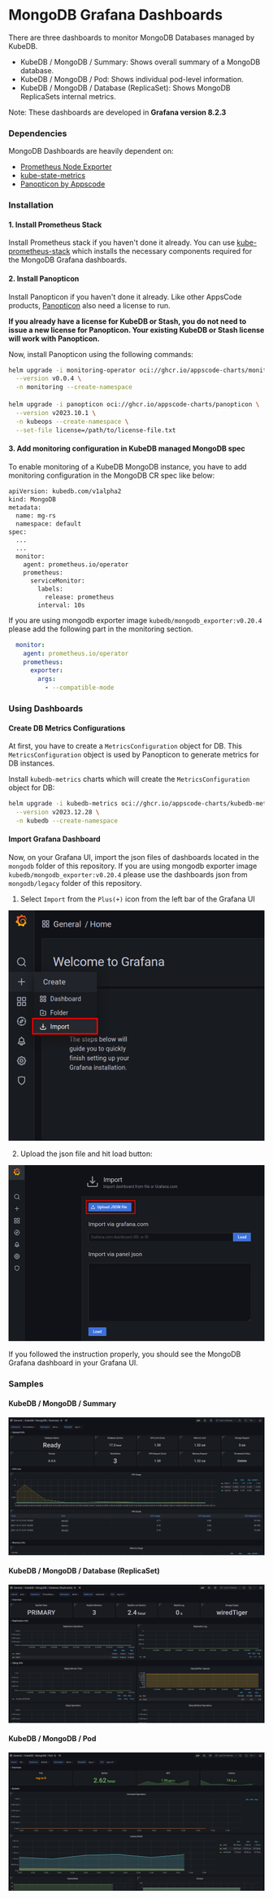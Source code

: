 # MongoDB Grafana Dashboards

There are three dashboards to monitor MongoDB Databases managed by KubeDB.

- KubeDB / MongoDB / Summary: Shows overall summary of a MongoDB database.
- KubeDB / MongoDB / Pod: Shows individual pod-level information.
- KubeDB / MongoDB / Database (ReplicaSet): Shows MongoDB ReplicaSets internal metrics.

Note: These dashboards are developed in **Grafana version 8.2.3**

### Dependencies

MongoDB Dashboards are heavily dependent on:

- [Prometheus Node Exporter](https://github.com/prometheus/node_exporter)
- [kube-state-metrics](https://github.com/kubernetes/kube-state-metrics)
- [Panopticon by Appscode](https://byte.builders/blog/post/introducing-panopticon/)


### Installation

#### 1. Install Prometheus Stack

Install Prometheus stack if you haven't done it already. You can use [kube-prometheus-stack](https://artifacthub.io/packages/helm/prometheus-community/kube-prometheus-stack) which installs the necessary components required for the MongoDB Grafana dashboards.

#### 2. Install Panopticon

Install Panopticon if you haven't done it already. Like other AppsCode products, [Panopticon](https://byte.builders/blog/post/introducing-panopticon/) also need a license to run.

**If you already have a license for KubeDB or Stash, you do not need to issue a new license for Panopticon. Your existing KubeDB or Stash license will work with Panopticon.**

Now, install Panopticon using the following commands:

```bash
helm upgrade -i monitoring-operator oci://ghcr.io/appscode-charts/monitoring-operator \
  --version v0.0.4 \
  -n monitoring --create-namespace

helm upgrade -i panopticon oci://ghcr.io/appscode-charts/panopticon \
  --version v2023.10.1 \
  -n kubeops --create-namespace \
  --set-file license=/path/to/license-file.txt
```

#### 3. Add monitoring configuration in KubeDB managed MongoDB spec

To enable monitoring of a KubeDB MongoDB instance, you have to add monitoring configuration in the MongoDB CR spec like below:

```
apiVersion: kubedb.com/v1alpha2
kind: MongoDB
metadata:
  name: mg-rs
  namespace: default
spec:
  ...
  ...
  monitor:
    agent: prometheus.io/operator
    prometheus:
      serviceMonitor:
        labels:
          release: prometheus
        interval: 10s
```

If you are using mongodb exporter image `kubedb/mongodb_exporter:v0.20.4` please add the following part in the monitoring section.

```yaml
  monitor:
    agent: prometheus.io/operator
    prometheus:
      exporter:
        args:
          - --compatible-mode
```

### Using Dashboards

#### Create DB Metrics Configurations

At first, you have to create a `MetricsConfiguration` object for DB. This `MetricsConfiguration` object is used by Panopticon to generate metrics for DB instances.

Install `kubedb-metrics` charts which will create the `MetricsConfiguration` object for DB:

```bash
helm upgrade -i kubedb-metrics oci://ghcr.io/appscode-charts/kubedb-metrics \
  --version v2023.12.28 \
  -n kubedb --create-namespace
```

#### Import Grafana Dashboard

Now, on your Grafana UI, import the json files of dashboards located in the `mongodb` folder of this repository. If you are using mongodb exporter image `kubedb/mongodb_exporter:v0.20.4` please use the dashboards json from `mongodb/legacy` folder of this repository.


1. Select `Import` from the `Plus(+)` icon from the left bar of the Grafana UI

![Import New Dashboard](/mongodb/images/import_dashboard_1.png)

2. Upload the json file and hit load button:

![Upload Dashboard JSON](/mongodb/images/import_dashboard_2.png)


If you followed the instruction properly, you should see the MongoDB Grafana dashboard in your Grafana UI.

### Samples

####  KubeDB / MongoDB / Summary

![KubeDB / MongoDB / Summary](/mongodb/images/kubedb-mongodb-summary.png)

#### KubeDB / MongoDB / Database (ReplicaSet)

![KubeDB / MongoDB / Database (ReplicaSet)](/mongodb/images/kubedb-mongodb-database-replset.png)

#### KubeDB / MongoDB / Pod

![KubeDB / MongoDB / Pod](/mongodb/images/kubedb-mongodb-pod.png)
